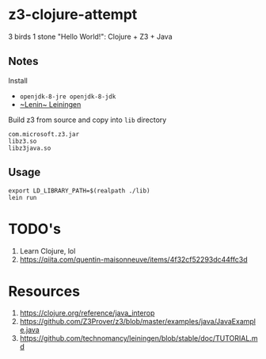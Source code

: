 # z3-clojure-attempt

3 birds 1 stone "Hello World!": Clojure + Z3 + Java

## Notes
Install 
- `openjdk-8-jre openjdk-8-jdk`
- [~Lenin~ Leiningen](https://github.com/technomancy/leiningen)

Build z3 from source and copy into `lib` directory
```
com.microsoft.z3.jar
libz3.so
libz3java.so
```

## Usage
```
export LD_LIBRARY_PATH=$(realpath ./lib)
lein run
```

# TODO's
1. Learn Clojure, lol
1. https://qiita.com/quentin-maisonneuve/items/4f32cf52293dc44ffc3d

# Resources
1. https://clojure.org/reference/java_interop
1. https://github.com/Z3Prover/z3/blob/master/examples/java/JavaExample.java
1. https://github.com/technomancy/leiningen/blob/stable/doc/TUTORIAL.md
